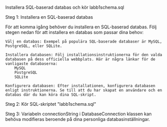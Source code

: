 Installera SQL-baserad databas och kör labb1schema.sql

Steg 1: Installera en SQL-baserad databas

För att komma igång behöver du installera en SQL-baserad databas. Följ stegen nedan för att installera en databas som passar dina behov:

    Välj en databas: Exempel på populära SQL-baserade databaser är MySQL, PostgreSQL, eller SQLite.

    Installera databasen: Följ installationsinstruktionerna för den valda databasen på dess officiella webbplats. Här är några länkar för de vanligaste databaserna:
        MySQL
        PostgreSQL
        SQLite

    Konfigurera databasen: Efter installationen, konfigurera databasen enligt instruktionerna. Se till att du har skapat en användare och en databas där du kan köra dina SQL-skript.

Steg 2: Kör SQL-skriptet "labb1schema.sql"

Steg 3: Variabeln connectionString i DatabaseConnection klassen kan behöva modifieras beroende på dina personliga databasinställningar.
